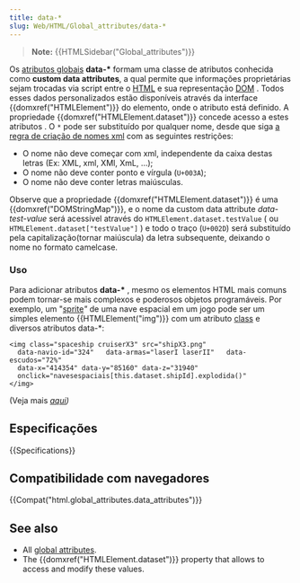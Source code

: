 ```yaml
---
title: data-*
slug: Web/HTML/Global_attributes/data-*
---
```


> **Note:** {{HTMLSidebar("Global_attributes")}}

Os [atributos globais](/pt-BR/docs/Web/HTML/Global_attributes) **data-\*** formam uma classe de atributos conhecida como **custom data attributes**, a qual permite que informações proprietárias sejam trocadas via script entre o [HTML](/pt-BR/docs/Web/HTML) e sua representação [DOM](/pt-BR/docs/DOM) . Todos esses dados personalizados estão disponíveis através da interface {{domxref("HTMLElement")}} do elemento, onde o atributo está definido. A propriedade {{domxref("HTMLElement.dataset")}} concede acesso a estes atributos .
O `*` pode ser substituído por qualquer nome, desde que siga [a regra de criação de nomes xml](https://www.w3.org/TR/REC-xml/#NT-Name) com as seguintes restrições:

- O nome não deve começar com xml, independente da caixa destas letras (Ex: XML, xml, XMl, XmL, ...);
- O nome não deve conter ponto e vírgula (`U+003A`);
- O nome não deve conter letras maiúsculas.

Observe que a propriedade {{domxref("HTMLElement.dataset")}} é uma {{domxref("DOMStringMap")}}, e o nome da custom data attribute _data-test-value_ será acessível através do `HTMLElement.dataset.testValue` ( ou `HTMLElement.dataset["testValue"]` ) e todo o traço (`U+002D`) será substituído pela capitalização(tornar maiúscula) da letra subsequente, deixando o nome no formato camelcase.

### Uso

Para adicionar atributos **data-\*** , mesmo os elementos HTML mais comuns podem tornar-se mais complexos e poderosos objetos programáveis. Por exemplo, um "[sprite](<https://en.wikipedia.org/wiki/Sprite_(computer_graphics)>)_"_ de uma nave espacial em um jogo pode ser um simples elemento {{HTMLElement("img")}} com um atributo [class](/pt-BR/docs/Web/HTML/Global_attributes/class) e diversos atributos data-\*:

```
<img class="spaceship cruiserX3" src="shipX3.png"
  data-navio-id="324"   data-armas="laserI laserII"   data-escudos="72%"
  data-x="414354" data-y="85160" data-z="31940"
  onclick="navesespaciais[this.dataset.shipId].explodida()"
</img>
```

(Veja mais _[aqui](https://html.spec.whatwg.org/multipage/dom.html#embedding-custom-non-visible-data-with-the-data-*-attributes))_

## Especificações

{{Specifications}}

## Compatibilidade com navegadores

{{Compat("html.global_attributes.data_attributes")}}

## See also

- All [global attributes](/pt-BR/docs/Web/HTML/Global_attributes).
- The {{domxref("HTMLElement.dataset")}} property that allows to access and modify these values.
